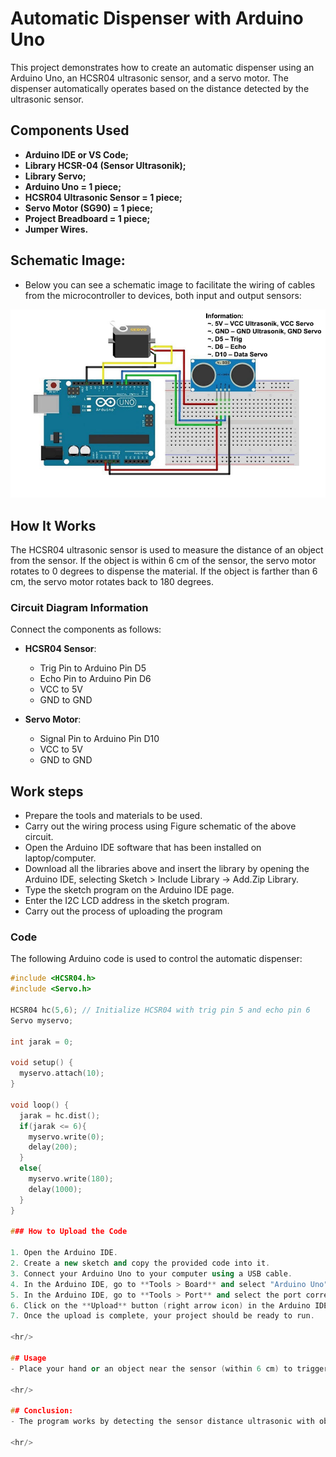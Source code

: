 # Automatic Dispenser with Arduino Uno

This project demonstrates how to create an automatic dispenser using an Arduino Uno, an HCSR04 ultrasonic sensor, and a servo motor. The dispenser automatically operates based on the distance detected by the ultrasonic sensor.

## Components Used

- **Arduino IDE or VS Code;**
- **Library HCSR-04 (Sensor Ultrasonik);**
- **Library Servo;**
- **Arduino Uno = 1 piece;**
- **HCSR04 Ultrasonic Sensor = 1 piece;**
- **Servo Motor (SG90) = 1 piece;**
- **Project Breadboard = 1 piece;**
- **Jumper Wires.**

## Schematic Image:

- Below you can see a schematic image to facilitate the wiring of cables from the microcontroller to devices, both input and output sensors:

![Alt text](img/schematic.jpg)

## How It Works

The HCSR04 ultrasonic sensor is used to measure the distance of an object from the sensor. If the object is within 6 cm of the sensor, the servo motor rotates to 0 degrees to dispense the material. If the object is farther than 6 cm, the servo motor rotates back to 180 degrees.

### Circuit Diagram Information

Connect the components as follows:

- **HCSR04 Sensor**:

  - Trig Pin to Arduino Pin D5
  - Echo Pin to Arduino Pin D6
  - VCC to 5V
  - GND to GND

- **Servo Motor**:
  - Signal Pin to Arduino Pin D10
  - VCC to 5V
  - GND to GND

## Work steps

- Prepare the tools and materials to be used.
- Carry out the wiring process using Figure schematic of the above circuit.
- Open the Arduino IDE software that has been installed on laptop/computer.
- Download all the libraries above and insert the library by opening the Arduino IDE, selecting Sketch > Include Library -> Add.Zip Library.
- Type the sketch program on the Arduino IDE page.
- Enter the I2C LCD address in the sketch program.
- Carry out the process of uploading the program

### Code

The following Arduino code is used to control the automatic dispenser:

```cpp
#include <HCSR04.h>
#include <Servo.h>

HCSR04 hc(5,6); // Initialize HCSR04 with trig pin 5 and echo pin 6
Servo myservo;

int jarak = 0;

void setup() {
  myservo.attach(10);
}

void loop() {
  jarak = hc.dist();
  if(jarak <= 6){
    myservo.write(0);
    delay(200);
  }
  else{
    myservo.write(180);
    delay(1000);
  }
}

### How to Upload the Code

1. Open the Arduino IDE.
2. Create a new sketch and copy the provided code into it.
3. Connect your Arduino Uno to your computer using a USB cable.
4. In the Arduino IDE, go to **Tools > Board** and select "Arduino Uno".
5. In the Arduino IDE, go to **Tools > Port** and select the port corresponding to your Arduino Uno.
6. Click on the **Upload** button (right arrow icon) in the Arduino IDE toolbar to upload the code to your Arduino Uno.
7. Once the upload is complete, your project should be ready to run.

<hr/>

## Usage
- Place your hand or an object near the sensor (within 6 cm) to trigger the servo motor, which will then operate the dispenser.

<hr/>

## Conclusion:
- The program works by detecting the sensor distance ultrasonic with objects (glass). If the distance is less than specified then the servo will pull the tap dispenser so that the water will flow automatically.

<hr/>
```
